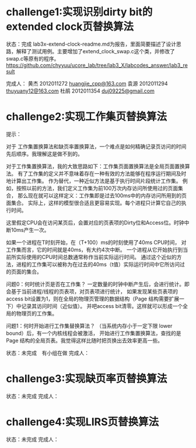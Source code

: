 challenge1:实现识别dirty bit的 extended clock页替换算法
===================================================
状态：完成
lab3x-extend-clock-readme.md为报告，里面简要描述了设计思路，解释了测试用例。主要增加了extend_clock_swap.c这个类，并修改了swap.c等原有的程序。
https://github.com/chyyuu/ucore_lab/tree/lab3_X/labcodes_answer/lab3_result

完成人：
黄杰 2012011272   huangjie_cpp@163.com
袁源 2012011294   thuyuany12@163.com
杜鹃 2012011354   duj09225@gmail.com


challenge2:实现工作集页替换算法
===================================================
提示：

对于 工作集置换算法和缺页率置换算法，一个难点是如何精确记录页访问的时间先后顺序。我理解这是做不到的。

对于工作集置换算法，我的大致思路如下：工作集页面置换算法是全局页面置换算法。
有了工作集的定义并不意味着存在一种有效的方法能够在程序运行期间及时地计算出工作集。
作为替代，一种近似方法是基于执行时间片段统计工作集。
例如，按照以前的方法，我们定义工作集为前100万次内存访问所使用过的页面集合，
那么现在就可以这样定义：工作集即是过去100ms中的内存访问所用到的页面集合。
实际上，这样的模型很合适且更容易实现。每个进程只计算它自己的执行时间。

这里假定CPU会在访问某页后，会置对应的页表项的Dirty位和Access位。时钟中断10ms产生一次。

如果一个进程在T时刻开始，在（T+100）ms的时刻使用了40ms CPU时间，
对工作集而言，它的时间就是40ms，有大约4次中断。
一个进程从它开始执行到当前所实际使用的CPU时间总数通常称作当前实际运行时间。
通过这个近似的方法，进程的工作集可以被称为在过去的40ms（t值）实际运行时间中它所访问过的页面的集合。

问题0：何时统计页是否在工作集？
一定数量的时钟中断产生后，会进行统计。即会基于当前进程/线程的页表项，对页表项进行统计，
如果发现某些页表项的access bit设置为1，则在全局的物理页管理的数据结构（Page 结构需要扩展一下）中记录其访问时间（近似值）。
并吧access bit清零。这样就可以形成一个全局的物理页的工作集。

问题1：何时开始进行工作集替换算法？
（当系统内存小于一定下限 lower bound）后，有一个内核线程会被激活，
开始进行工作集置换算法，查找的是Page 结构的全局页表。我觉得这样比随时把页换出去效率更高一些。

状态：未完成　有小组在做
完成人：

challenge3:实现缺页率页替换算法
===================================================
状态：未完成
完成人：

challenge4:实现LIRS页替换算法
===================================================
状态：未完成
完成人：
